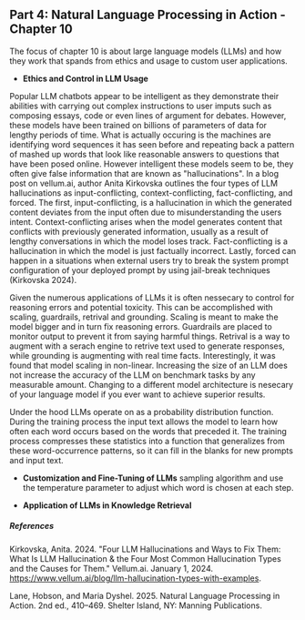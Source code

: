 ## Part 4: Natural Language Processing in Action - Chapter 10

The focus of chapter 10 is about large language models (LLMs) and how they work that spands from ethics and usage to custom user applications.

- **Ethics and Control in LLM Usage**

Popular LLM chatbots appear to be intelligent as they demonstrate their abilities with carrying out complex instructions to user imputs such as composing essays, code or even lines of argument for debates. However, these models have been trained on billions of parameters of data for lengthy periods of time. What is actually occuring is the machines are identifying word sequences it has seen before and repeating back a pattern of mashed up words that look like reasonable answers to questions that have been posed online. However intelligent these models seem to be, they often give false information that are known as "hallucinations". In a blog post on vellum.ai, author Anita Kirkovska outlines the four types of LLM hallucinations as input-conflicting, context-conflicting, fact-conflicting, and forced. The first, input-conflicting, is a hallucination in which the generated content deviates from the input often due to misunderstanding the users intent. Context-conflicting arises when the model generates content that conflicts with previously generated information, usually as a result of lengthy conversations in which the model loses track. Fact-conflicting is a hallucination in which the model is just factually incorrect. Lastly, forced can happen in a situations when external users try to break the system prompt configuration of your deployed prompt by using jail-break techniques (Kirkovska 2024).

Given the numerous applications of LLMs it is often nessecary to control for reasoning errors and potential toxicity. This can be accomplished with scaling, guardrails, retrival and grounding. Scaling is meant to make the model bigger and in turn fix reasoning errors. Guardrails are placed to monitor output to prevent it from saying harmful things. Retrival is a way to augment with a serach engine to retrive text used to generate responses, while grounding is augmenting with real time facts. Interestingly, it was found that model scaling in non-linear. Increasing the size of an LLM does not increase the accuracy of the LLM on benchmark tasks by any measurable amount. Changing to a different model architecture is nesecary of your language model if you ever want to achieve superior results.

Under the hood LLMs operate on as a probability distribution function. During the training process the input text allows the model to learn how often each word occurs based on the words that preceded it. The training process compresses these statistics into a function that generalizes from these word-occurrence patterns, so it can fill in the blanks for new prompts and input text.


- **Customization and Fine-Tuning of LLMs**
sampling algorithm and use the temperature parameter to adjust which word is chosen at each step.

- **Application of LLMs in Knowledge Retrieval**

##### References


Kirkovska, Anita. 2024. "Four LLM Hallucinations and Ways to Fix Them: What Is LLM Hallucination & the Four Most Common Hallucination Types and the Causes for Them." Vellum.ai. January 1, 2024. https://www.vellum.ai/blog/llm-hallucination-types-with-examples.

Lane, Hobson, and Maria Dyshel. 2025. Natural Language Processing in Action. 2nd ed., 410–469. Shelter Island, NY: Manning Publications.
